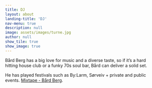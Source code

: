 ```yaml
---
title: DJ
layout: about
landing-title: 'DJ'
nav-menu: true
description: null
image: assets/images/turne.jpg
author: null
show_tile: true
show_image: true
---
```



Bård Berg has a big love for music and a diverse taste, so if it’s a hard hitting house club or a funky 70s soul bar, Bård can deliver a solid set.

He has played festivals such as By:Larm, Sørveiv + private and public events.
[Mixtape - Bård Berg](https://soundcloud.com/b-rd-j-nland-berg/mixtape-project/s-dgEon).
